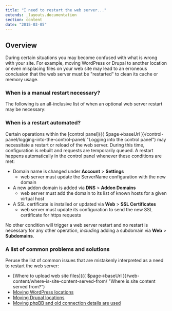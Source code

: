 ```yaml
---
title: "I need to restart the web server..."
extends: _layouts.documentation
section: content
date: "2015-03-05"
---
```


## Overview

During certain situations you may become confused with what is wrong with your site. For example, moving WordPress or Drupal to another location or even misplacing files on your web site may lead to an erroneous conclusion that the web server must be "restarted" to clean its cache or memory usage.

### When is a manual restart necessary?

The following is an all-inclusive list of when an optional web server restart may be necessary:

_<this list intentionally left blank>_

### When is a restart automated?

Certain operations within the [control panel]({{ $page->baseUrl }}/control-panel/logging-into-the-control-panel/ "Logging into the control panel") may necessitate a restart or reload of the web server. During this time, configuration is rebuilt and requests are temporarily queued. A restart happens automatically in the control panel whenever these conditions are met:

- Domain name is changed under **Account** > **Settings**
    - web server must update the ServerName configuration with the new domain
- A new addon domain is added via **DNS** > **Addon Domains**
    - web server must add the domain to its list of known hosts for a given virtual host
- A SSL certificate is installed or updated via **Web** > **SSL Certificates**
    - web server must update its configuration to send the new SSL certificate for https requests

No other condition will trigger a web server restart and no restart is necessary for any other operation, _including_ adding a subdomain via **Web** > **Subdomains**.

### A list of common problems and solutions

Peruse the list of common issues that are mistakenly interpreted as a need to restart the web server:

- [Where to upload web site files]({{ $page->baseUrl }}/web-content/where-is-site-content-served-from/ "Where is site content served from?")
- [Moving WordPress locations](http://codex.wordpress.org/Moving_WordPress#Moving_Directories_On_Your_Existing_Server)
- [Moving Drupal locations](https://www.ostraining.com/blog/drupal/move-drupal-to-a-new-folder/)
- [Moving phpBB and old connection details are used](https://www.phpbb.com/support/docs/en/3.0/kb/article/purging-the-phpbb-cache/)
